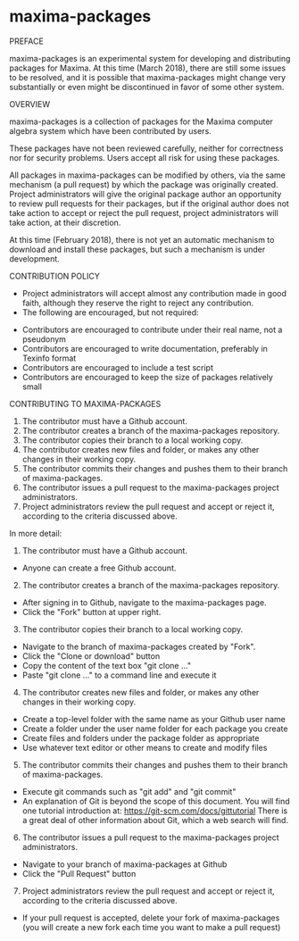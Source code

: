 # maxima-packages

PREFACE

maxima-packages is an experimental system for developing and distributing
packages for Maxima. At this time (March 2018), there are still some issues to be
resolved, and it is possible that maxima-packages might change very substantially
or even might be discontinued in favor of some other system.

OVERVIEW

maxima-packages is a collection of packages for the Maxima computer algebra system
which have been contributed by users.

These packages have not been reviewed carefully,
neither for correctness nor for security problems.
Users accept all risk for using these packages.

All packages in maxima-packages can be modified by others,
via the same mechanism (a pull request) by which the package was originally created.
Project administrators will give the original package author an opportunity
to review pull requests for their packages,
but if the original author does not take action to accept or reject the pull request,
project administrators will take action, at their discretion.

At this time (February 2018), there is not yet an automatic mechanism
to download and install these packages, but such a mechanism is under development.

CONTRIBUTION POLICY

 * Project administrators will accept almost any contribution made in good faith,
   although they reserve the right to reject any contribution.
 * The following are encouraged, but not required:
  - Contributors are encouraged to contribute under their real name, not a pseudonym
  - Contributors are encouraged to write documentation, preferably in Texinfo format
  - Contributors are encouraged to include a test script
  - Contributors are encouraged to keep the size of packages relatively small

CONTRIBUTING TO MAXIMA-PACKAGES

 1. The contributor must have a Github account.
 2. The contributor creates a branch of the maxima-packages repository.
 3. The contributor copies their branch to a local working copy.
 4. The contributor creates new files and folder, or makes any other changes in their working copy.
 5. The contributor commits their changes and pushes them to their branch of maxima-packages.
 6. The contributor issues a pull request to the maxima-packages project administrators.
 7. Project administrators review the pull request and accept or reject it,
   according to the criteria discussed above.

In more detail:

 1. The contributor must have a Github account.
  * Anyone can create a free Github account.
 2. The contributor creates a branch of the maxima-packages repository.
  * After signing in to Github, navigate to the maxima-packages page.
  * Click the "Fork" button at upper right.
 3. The contributor copies their branch to a local working copy.
  * Navigate to the branch of maxima-packages created by "Fork".
  * Click the "Clone or download" button
  * Copy the content of the text box "git clone ..."
  * Paste "git clone ..." to a command line and execute it
 4. The contributor creates new files and folder, or makes any other changes in their working copy.
  * Create a top-level folder with the same name as your Github user name
  * Create a folder under the user name folder for each package you create
  * Create files and folders under the package folder as appropriate
  * Use whatever text editor or other means to create and modify files
 5. The contributor commits their changes and pushes them to their branch of maxima-packages.
  * Execute git commands such as "git add" and "git commit"
  * An explanation of Git is beyond the scope of this document.
    You will find one tutorial introduction at: https://git-scm.com/docs/gittutorial
    There is a great deal of other information about Git, which a web search will find.
 6. The contributor issues a pull request to the maxima-packages project administrators.
  * Navigate to your branch of maxima-packages at Github
  * Click the "Pull Request" button
 7. Project administrators review the pull request and accept or reject it,
   according to the criteria discussed above.
  * If your pull request is accepted, delete your fork of maxima-packages
    (you will create a new fork each time you want to make a pull request)
